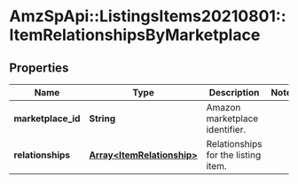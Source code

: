 # AmzSpApi::ListingsItems20210801::ItemRelationshipsByMarketplace

## Properties
Name | Type | Description | Notes
------------ | ------------- | ------------- | -------------
**marketplace_id** | **String** | Amazon marketplace identifier. | 
**relationships** | [**Array&lt;ItemRelationship&gt;**](ItemRelationship.md) | Relationships for the listing item. | 

